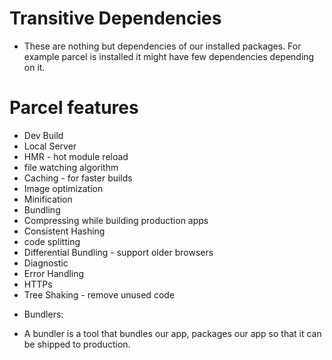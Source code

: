 # Transitive Dependencies 
* These are nothing but dependencies of our installed packages. For example parcel is installed it might have few dependencies depending on it.

# Parcel features
- Dev Build
- Local Server
-  HMR - hot module reload
- file watching algorithm
- Caching - for faster builds
- Image optimization
- Minification
- Bundling 
- Compressing while building production apps
- Consistent Hashing 
- code splitting
- Differential Bundling - support older browsers 
- Diagnostic
- Error Handling
- HTTPs
- Tree Shaking - remove unused code 

* Bundlers:
- A bundler is a tool that bundles our app, packages our app so
that it can be shipped to production.